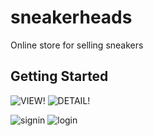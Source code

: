 # sneakerheads

Online store for selling sneakers 

## Getting Started
![VIEW!](https://firebasestorage.googleapis.com/v0/b/sneakerheadsdb.appspot.com/o/view.PNG?alt=media&token=c5cdf920-f89d-4599-8593-624dd8d4ddf4)
![DETAIL!](https://firebasestorage.googleapis.com/v0/b/sneakerheadsdb.appspot.com/o/detail.PNG?alt=media&token=8b28bc72-6815-4cab-bd96-d748f6994af1)
<!-- This project is a starting point for a Flutter application. -->

<!-- A few resources to get you started if this is your first Flutter project:

- [Lab: Write your first Flutter app](https://flutter.dev/docs/get-started/codelab)
- [Cookbook: Useful Flutter samples](https://flutter.dev/docs/cookbook)

For help getting started with Flutter, view our
[online documentation](https://flutter.dev/docs), which offers tutorials,
samples, guidance on mobile development, and a full API reference. -->
![signin](https://user-images.githubusercontent.com/95377611/226417966-62140395-d228-4402-ba17-0c4877da6a24.png)
![login](https://user-images.githubusercontent.com/95377611/226417977-e482345d-1642-46d6-98ec-208ade1a0f91.png)
